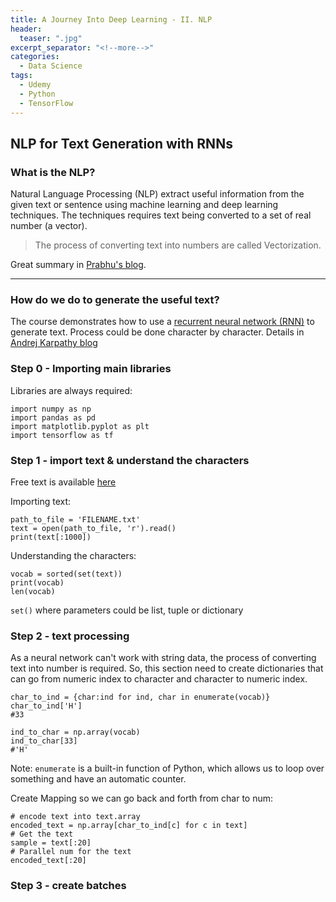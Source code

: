 ```yaml
---
title: A Journey Into Deep Learning - II. NLP
header:
  teaser: ".jpg"
excerpt_separator: "<!--more-->"
categories:
  - Data Science
tags:
  - Udemy
  - Python
  - TensorFlow
---
```


## NLP for Text Generation with RNNs

### What is the NLP?

Natural Language Processing (NLP) extract useful information from the given text or sentence using machine learning and deep learning techniques. The techniques requires text being converted to a set of real number (a vector).

  >The process of converting text into numbers are called Vectorization.

Great summary in [Prabhu's blog](https://towardsdatascience.com/understanding-nlp-word-embeddings-text-vectorization-1a23744f7223).

----------------------

### How do we do to generate the useful text?

The course demonstrates how to use a [recurrent neural network (RNN)](https://en.wikipedia.org/wiki/Recurrent_neural_network) to generate text. Process could be done character by character.
Details in [Andrej Karpathy blog](http://karpathy.github.io/2015/05/21/rnn-effectiveness/)

### Step 0 - Importing main libraries
Libraries are always required:
```
import numpy as np
import pandas as pd
import matplotlib.pyplot as plt
import tensorflow as tf
```

### Step 1 - import text & understand the characters
Free text is available [here](https://www.gutenberg.org/)

Importing text:
```
path_to_file = 'FILENAME.txt'
text = open(path_to_file, 'r').read()
print(text[:1000])
```
Understanding the characters:
```
vocab = sorted(set(text))
print(vocab)
len(vocab)
```
`set()` where parameters could be list, tuple or dictionary

### Step 2 - text processing

As a neural network can't work with string data, the process of converting text into number is required. So, this section need to create dictionaries that can go from numeric index to character and character to numeric index.

```
char_to_ind = {char:ind for ind, char in enumerate(vocab)}
char_to_ind['H']
#33

ind_to_char = np.array(vocab)
ind_to_char[33]
#'H'
```
Note: `enumerate` is a built-in function of Python, which allows us to loop over something and have an automatic counter.

Create Mapping so we can go back and forth from char to num:
```
# encode text into text.array
encoded_text = np.array[char_to_ind[c] for c in text]
# Get the text
sample = text[:20]
# Parallel num for the text
encoded_text[:20]
```

### Step 3 - create batches

